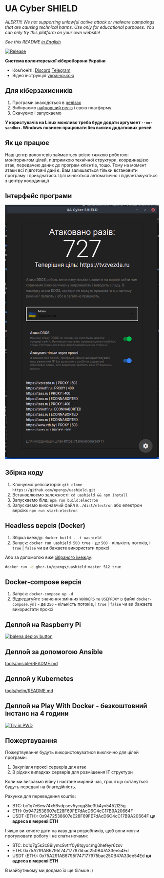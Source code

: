 # UA Cyber SHIELD

*ALERT!!! We not supporting unlawful active attack or malware campaings that are causing technical harms. Use only for educational purposes. You can only try this platform on your own website!*

*See this README [in English](README-en.md)*

[![Release](https://img.shields.io/badge/Release-latest-blue)](https://github.com/opengs/uashield/releases/latest)

**Система волонтерської кібероборони України**

- Ком'юніті: [Discord](https://discord.gg/7BfJ9JKQ98) [Telegram](https://t.me/uashield)
- Відео інструкція [українською](https://youtu.be/snTzpRt7a5k)

## Для кіберзахисників

1. Програми знаходяться в [релізах](https://github.com/opengs/uashield/releases)
2. Вибираємо [найновший реліз](https://github.com/opengs/uashield/releases/latest) і свою платформу
3. Скачуємо і запускаємо

**У користувачів на Linux можливо треба буде додати аргумент `--no-sandbox`. Windows повинен працювати без всяких додаткових речей**

## Як це працює

Наш центр волонтерів займається всією тяжкою роботою: моніторингом цілей, підтримкою технічної структури, координацією атак, передачею даних до програм клієнтів, тощо.
Тому на момент атаки всі підготовчі дані є.
Вам залишається тільки встановити програму і приєднатися.
Цілі міняються автоматично і підвантажуються з центру координації

## Інтерфейс програми

![A working example](docs/working.png)

## Збірка коду

1. Клонуємо репозиторій: `git clone https://github.com/opengs/uashield.git`
2. Встановлюємо залежності: `cd uashield && npm install`
3. Запускаємо білд: `npm run build:electron`
4. Запускаємо виконавчий файл в `./dist/electron` або електрон версію: `npm run start:electron`

## Headless версія (Docker)

1. Збірка імежду: `docker build . -t uashield`
2. Запуск: `docker run uashield 500 true` - де `500` - кількість потоків, і `true` | `false` чи ви бажаєте використати проксі

Або за допомогою вже [зібраного імежду](https://github.com/opengs/uashield/pkgs/container/uashield):

```bash
docker run -d ghcr.io/opengs/uashield:master 512 true
```

## Docker-compose версія

1. Запуск: `docker-compose up -d`
2. Відредагуйте значення змінних `WORKERS` та `USEPROXY` в файлі `docker-compose.yml` - де `256` - кількість потоків, і `true` | `false` чи ви бажаєте використати проксі

## Деплой на Raspberry Pi

[![balena deploy button](https://www.balena.io/deploy.svg)](https://dashboard.balena-cloud.com/deploy?repoUrl=https://github.com/opengs/uashield)

## Деплой за допомогою Ansible

[tools/ansible/README.md](tools/ansible/README.md)

## Деплой у Kubernetes

[tools/helm/README.md](tools/helm/README.md)

## Деплой на Play With Docker - безкоштовний інстанс на 4 години

[![Try in PWD](https://raw.githubusercontent.com/play-with-docker/stacks/master/assets/images/button.png)](https://labs.play-with-docker.com/?stack=https://raw.githubusercontent.com/opengs/uashield/master/pwd-docker-compose.yml)

## Пожертвування
Пожертвування будуть використовуватися виключно для цілей програми:
1. Закупівля проксі серверів для атак
2. В рідких випадках серверів для розміщення IT структури

Коли ми виграємо війну і настане мирний час, гроші що остануться будуть передані на благодійність.

Рахунки для переведення коштів:
- BTC: bc1q7e6ew74x56vdpsev5ycqq8ke3tk4yv5452l25g
- ETH: 0x9472538607eE28F69FE7dAcD6C4cC17B9A20664F
- USDT (ETH): 0x9472538607eE28F69FE7dAcD6C4cC17B9A20664F **ця адреса в мережі ETH**

І якшо ви хочете дати на каву для розробників, щоб вони могли прогулювати роботу і не спати ночами:
- BTC: bc1q7g5s3c89lymc9vtrf0y8tqyx4mg0hefeyr6zsv
- ETH: 0x75A291AB6795f747177975bac250B47A33ee54Ed
- USDT (ETH): 0x75A291AB6795f747177975bac250B47A33ee54Ed **ця адреса в мережі ETH**

В майбутньому ми додамо їх ще більше :)
